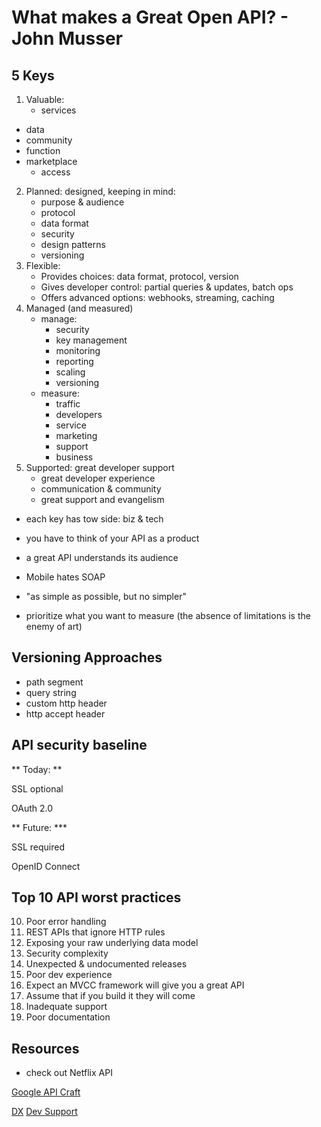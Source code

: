 # What makes a Great Open API? - John Musser

## 5 Keys

1. Valuable: 
	* services
  * data
  * community
  * function
  * marketplace
	* access
2. Planned: designed, keeping in mind:
	* purpose & audience
	* protocol
	* data format
	* security
	* design patterns
	* versioning
3. Flexible:
	* Provides choices: data format, protocol, version
	* Gives developer control: partial queries & updates, batch ops
	* Offers advanced options: webhooks, streaming, caching
4. Managed (and measured)
	* manage:
		* security
		* key management
		* monitoring
		* reporting
		* scaling
		* versioning
	* measure:
	 	* traffic
		* developers
		* service
		* marketing
		* support
		* business
5. Supported: great developer support
	* great developer experience
	* communication & community
	* great support and evangelism
	
* each key has tow side: biz & tech

* you have to think of your API as a product

* a great API understands its audience

* Mobile hates SOAP

* "as simple as possible, but no simpler"

* prioritize what you want to measure (the absence of limitations is the enemy of art)
## Versioning Approaches

* path segment
* query string
* custom http header
* http accept header

## API security baseline

** Today: **

SSL optional

OAuth 2.0

** Future: ***

SSL required

OpenID Connect

## Top 10 API worst practices

10. Poor error handling
9. REST APIs that ignore HTTP rules
8. Exposing your raw underlying data model
7. Security complexity
6. Unexpected & undocumented releases
5. Poor dev experience
4. Expect an MVCC framework will give you a great API
3. Assume that if you build it they will come
2. Inadequate support
1. Poor documentation

## Resources

* check out Netflix API

[Google API Craft](http://groups.google.com/group/api-craft)

[DX](developerexperience.org)
[Dev Support](developer-support-handbook.appspot.com)